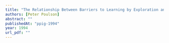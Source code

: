 ```yaml
---
title: "The Relationship Between Barriers to Learning by Exploration and Errors Made by Experts"
authors: [Peter Poulson]
abstract: ""
publishedAt: "ppig-1994"
year: 1994
url_pdf: ""
---
```

